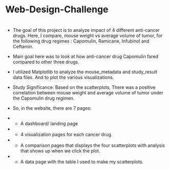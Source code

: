 # Web-Design-Challenge
#
* The goal of this project is to analyze impact of 4 different anti-cancer drugs. Here, I compare, mouse weight vs average volume of tumor, for the following drug regimes : Capomulin, Ramicane, Infubinol and Ceftamin. 
* Main goal here was to look at how anti-cancer drug Capomulin fared compared to other three drugs.
* I utilized Matplotlib to analyze the mouse_metadata and study_result data files. And to plot the various visualizations.
* Study Significance: Based on the scatterplots, There was a positive correlation between mouse weight and average volume of tumor under the Capomulin drug regimen.

* So, in the website, there are 7 pages:
* * A dashboard/ landing page
* * 4 visualization pages for each cancer drug.
* * A comparison pages that displays the four scatterplots with analysis that shows up when we click the plot.
* * A data page with the table I used to make my scatterplots.

